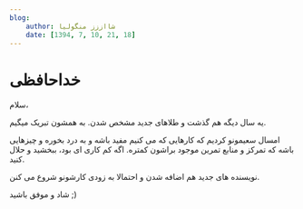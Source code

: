 ```yaml
---
blog:
    author: شااززز منگولیا
    date: [1394, 7, 10, 21, 18]
---
```

# خداحافظی

<div class="cnt">
سلام،<p></p>
<p>یه سال دیگه هم گذشت و طلاهای جدید مشخص شدن. به همشون تبریک میگیم.</p>
<p>امسال سعیمونو کردیم که کارهایی که می کنیم مفید باشه و به درد بخوره و چیزهایی باشه که تمرکز و منابع تمرین موجود براشون کمتره. اگه کم کاری ای بود، ببخشید و حلال کنید.</p>
<p>نویسنده های جدید هم اضافه شدن و احتمالا به زودی کارشونو شروع می کنن.</p>
<p>شاد و موفق باشید ;)</p>
</div>
